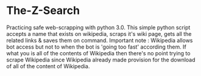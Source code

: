 # The-Z-Search
Practicing safe web-scrapping with python 3.0.
  This simple python script accepts a name that exists on wikipedia, scraps it's wiki page, gets all the related links & saves them on command.
  Important note : Wikipedia allows bot access but not to when the bot is 'going too fast' according them. If what you is all of the contents of Wikipedia then there's no point trying to scrape Wikipedia since Wikipedia already made provision for the download of all of the content of Wikipedia.
